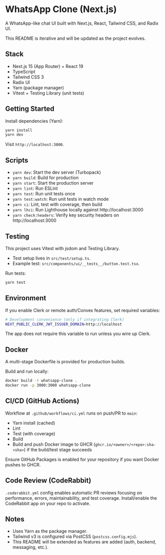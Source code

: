 # WhatsApp Clone (Next.js)

A WhatsApp-like chat UI built with Next.js, React, Tailwind CSS, and Radix UI.

This README is iterative and will be updated as the project evolves.

## Stack
- Next.js 15 (App Router) + React 19
- TypeScript
- Tailwind CSS 3
- Radix UI
- Yarn (package manager)
- Vitest + Testing Library (unit tests)

## Getting Started

Install dependencies (Yarn):

```bash
yarn install
yarn dev
```

Visit `http://localhost:3000`.

## Scripts
- `yarn dev`: Start the dev server (Turbopack)
- `yarn build`: Build for production
- `yarn start`: Start the production server
- `yarn lint`: Run ESLint
- `yarn test`: Run unit tests once
- `yarn test:watch`: Run unit tests in watch mode
- `yarn ci`: Lint, test with coverage, then build
 - `yarn lhci`: Run Lighthouse locally against http://localhost:3000
 - `yarn check:headers`: Verify key security headers on http://localhost:3000

## Testing
This project uses Vitest with jsdom and Testing Library.

- Test setup lives in `src/test/setup.ts`.
- Example test: `src/components/ui/__tests__/button.test.tsx`.

Run tests:
```bash
yarn test
```

## Environment

If you enable Clerk or remote auth/Convex features, set required variables:

```bash
# Development convenience (only if integrating Clerk)
NEXT_PUBLIC_CLERK_JWT_ISSUER_DOMAIN=http://localhost
```

The app does not require this variable to run unless you wire up Clerk.

## Docker
A multi-stage Dockerfile is provided for production builds.

Build and run locally:
```bash
docker build -t whatsapp-clone .
docker run -p 3000:3000 whatsapp-clone
```

## CI/CD (GitHub Actions)
Workflow at `.github/workflows/ci.yml` runs on push/PR to `main`:
- Yarn install (cached)
- Lint
- Test (with coverage)
- Build
- Build and push Docker image to GHCR (`ghcr.io/<owner>/<repo>:sha-<sha>`) if the build/test stage succeeds

Ensure GitHub Packages is enabled for your repository if you want Docker pushes to GHCR.

## Code Review (CodeRabbit)
`.coderabbit.yml` config enables automatic PR reviews focusing on performance, errors, maintainability, and test coverage. Install/enable the CodeRabbit app on your repo to activate.

## Notes
- Uses Yarn as the package manager.
- Tailwind v3 is configured via PostCSS (`postcss.config.mjs`).
- This README will be extended as features are added (auth, backend, messaging, etc.).
